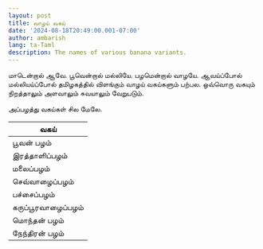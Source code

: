 ```yaml
---
layout: post
title: வாழய் வகய்
date: '2024-08-18T20:49:00.001-07:00'
author: ambarish
lang: ta-Taml
description: The names of various banana variants.
---
```

மாடென்றால் ஆவே. பூவென்றால் மல்லியே. பழமென்றால் வாழயே. ஆவய்ப்போல் மல்லியய்ப்போல் தமிழகத்தில் விளங்கும்  வாழய் வகய்களும் பற்பல. ஒவ்வொரு வகயும் நிறத்தாலும் அளவாலும் சுவயாலும் வேறுபடும்.

அப்பழத்து வகய்கள் சில மேலே.

| வகய் |
|---|
| பூவன் பழம் |
| இரத்தாளிப்பழம் |
| மலைப்பழம் |
| செவ்வாழைப்பழம் |
| பச்சைப்பழம் |
| கருப்பூரவாழைப்பழம் |
| மொந்தன் பழம் |
| நேந்திரன் பழம் |

